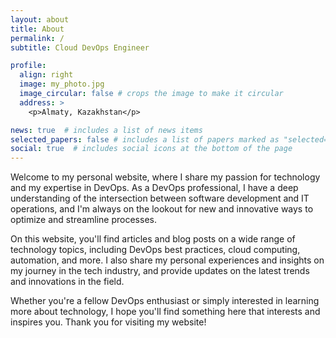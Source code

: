 ```yaml
---
layout: about
title: About
permalink: /
subtitle: Cloud DevOps Engineer

profile:
  align: right
  image: my_photo.jpg
  image_circular: false # crops the image to make it circular
  address: >
    <p>Almaty, Kazakhstan</p>

news: true  # includes a list of news items
selected_papers: false # includes a list of papers marked as "selected={true}"
social: true  # includes social icons at the bottom of the page
---
```


Welcome to my personal website, where I share my passion for technology and my expertise in DevOps. As a DevOps professional, I have a deep understanding of the intersection between software development and IT operations, and I'm always on the lookout for new and innovative ways to optimize and streamline processes.

On this website, you'll find articles and blog posts on a wide range of technology topics, including DevOps best practices, cloud computing, automation, and more. I also share my personal experiences and insights on my journey in the tech industry, and provide updates on the latest trends and innovations in the field. 

Whether you're a fellow DevOps enthusiast or simply interested in learning more about technology, I hope you'll find something here that interests and inspires you. Thank you for visiting my website!
